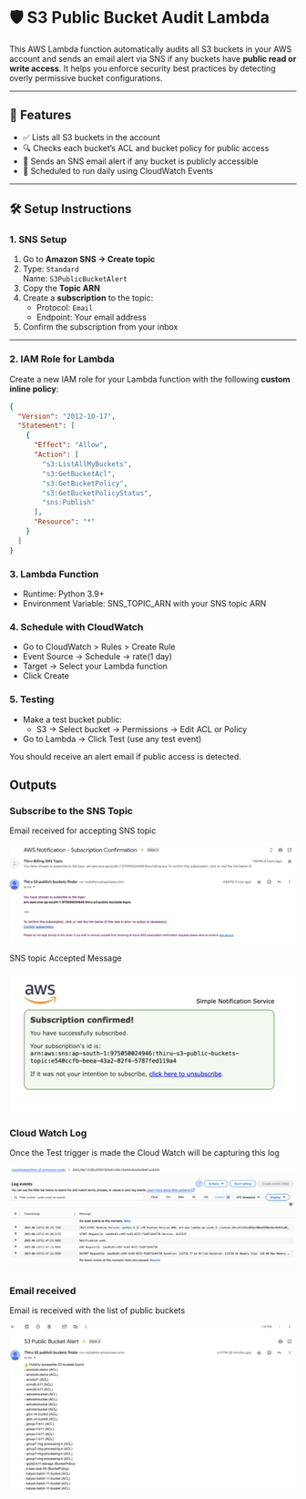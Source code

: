 # 🛡️ S3 Public Bucket Audit Lambda

This AWS Lambda function automatically audits all S3 buckets in your AWS account and sends an email alert via SNS if any buckets have **public read or write access**. It helps you enforce security best practices by detecting overly permissive bucket configurations.

---

## 📌 Features

- ✅ Lists all S3 buckets in the account
- 🔍 Checks each bucket’s ACL and bucket policy for public access
- 📧 Sends an SNS email alert if any bucket is publicly accessible
- 🔁 Scheduled to run daily using CloudWatch Events

---

## 🛠️ Setup Instructions

### 1. SNS Setup

1. Go to **Amazon SNS → Create topic**
2. Type: `Standard`  
   Name: `S3PublicBucketAlert`
3. Copy the **Topic ARN**
4. Create a **subscription** to the topic:  
   - Protocol: `Email`  
   - Endpoint: Your email address  
5. Confirm the subscription from your inbox

---

### 2. IAM Role for Lambda

Create a new IAM role for your Lambda function with the following **custom inline policy**:

```json
{
  "Version": "2012-10-17",
  "Statement": [
    {
      "Effect": "Allow",
      "Action": [
        "s3:ListAllMyBuckets",
        "s3:GetBucketAcl",
        "s3:GetBucketPolicy",
        "s3:GetBucketPolicyStatus",
        "sns:Publish"
      ],
      "Resource": "*"
    }
  ]
}
```

### 3. Lambda Function

- Runtime: Python 3.9+
- Environment Variable: SNS_TOPIC_ARN with your SNS topic ARN

### 4. Schedule with CloudWatch

- Go to CloudWatch > Rules > Create Rule
- Event Source → Schedule → rate(1 day)
- Target → Select your Lambda function
- Click Create

### 5. Testing

- Make a test bucket public:
    - S3 → Select bucket → Permissions → Edit ACL or Policy
- Go to Lambda → Click Test (use any test event)

You should receive an alert email if public access is detected.

## Outputs

### Subscribe to the SNS Topic

Email received for accepting SNS topic

![alt text](output/sns_email_confirmed.png)

SNS topic Accepted Message

![alt text](output/sns_approval.png)

### Cloud Watch Log

Once the Test trigger is made the Cloud Watch will be capturing this log

![alt text](output/cloud_watch_log.png)

### Email received 

Email is received with the list of public buckets

![alt text](output/email_output.png)
